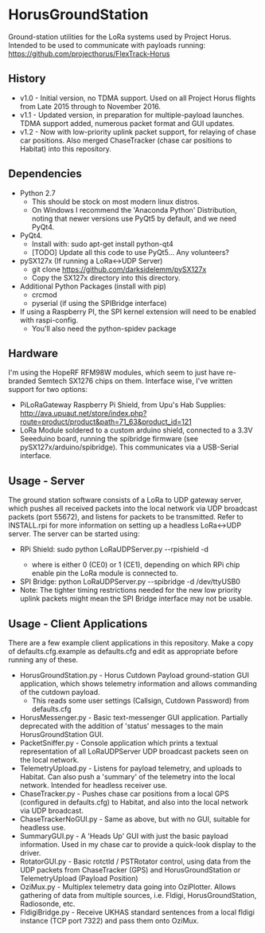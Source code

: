 # HorusGroundStation
Ground-station utilities for the LoRa systems used by Project Horus.
Intended to be used to communicate with payloads running: https://github.com/projecthorus/FlexTrack-Horus


## History
* v1.0 - Initial version, no TDMA support. Used on all Project Horus flights from Late 2015 through to November 2016.
* v1.1 - Updated version, in preparation for multiple-payload launches. TDMA support added, numerous packet format and GUI updates.
* v1.2 - Now with low-priority uplink packet support, for relaying of chase car positions. Also merged ChaseTracker (chase car positions to Habitat) into this repository.

## Dependencies
* Python 2.7
  * This should be stock on most modern linux distros.
  * On Windows I recommend the 'Anaconda Python' Distribution, noting that newer versions use PyQt5 by default, and we need PyQt4.
* PyQt4. 
  * Install with: sudo apt-get install python-qt4
  * [TODO] Update all this code to use PyQt5... Any volunteers?
* pySX127x (If running a LoRa<->UDP Server)
  * git clone https://github.com/darksidelemm/pySX127x
  * Copy the SX127x directory into this directory. 
* Additional Python Packages (install with pip)
  * crcmod
  * pyserial (if using the SPIBridge interface)
* If using a Raspberry PI, the SPI kernel extension will need to be enabled with raspi-config.
  * You'll also need the python-spidev package

## Hardware
I'm using the HopeRF RFM98W modules, which seem to just have re-branded Semtech SX1276 chips on them. Interface wise, I've written support for two options:
* PiLoRaGateway Raspberry Pi Shield, from Upu's Hab Supplies: http://ava.upuaut.net/store/index.php?route=product/product&path=71_63&product_id=121 
* LoRa Module soldered to a custom arduino shield, connected to a 3.3V Seeeduino board, running the spibridge firmware (see pySX127x/arduino/spibridge). This communicates via a USB-Serial interface.

## Usage - Server
The ground station software consists of a LoRa to UDP gateway server, which pushes all received packets into the local network via UDP broadcast packets (port 55672), and listens for packets to be transmitted.
Refer to INSTALL.rpi for more information on setting up a headless LoRa<->UDP server.
The server can be started using:
* RPi Shield: sudo python LoRaUDPServer.py --rpishield -d <Device Number>
  * where <Device Number> is either 0 (CE0) or 1 (CE1), depending on which RPi chip enable pin the LoRa module is connected to.
* SPI Bridge: python LoRaUDPServer.py --spibridge -d /dev/ttyUSB0
 * Note: The tighter timing restrictions needed for the new low priority uplink packets might mean the SPI Bridge interface may not be usable.

## Usage - Client Applications
There are a few example client applications in this repository. Make a copy of defaults.cfg.example as defaults.cfg and edit as appropriate before running any of these.

* HorusGroundStation.py - Horus Cutdown Payload ground-station GUI application, which shows telemetry information and allows commanding of the cutdown payload.
  * This reads some user settings (Callsign, Cutdown Password) from defaults.cfg
* HorusMessenger.py - Basic text-messenger GUI application. Partially deprecated with the addition of 'status' messages to the main HorusGroundStation GUI.
* PacketSniffer.py - Console application which prints a textual representation of all LoRaUDPServer UDP broadcast packets seen on the local network.
* TelemetryUpload.py - Listens for payload telemetry, and uploads to Habitat. Can also push a 'summary' of the telemetry into the local network. Intended for headless receiver use.
* ChaseTracker.py - Pushes chase car positions from a local GPS (configured in defaults.cfg) to Habitat, and also into the local network via UDP broadcast.
* ChaseTrackerNoGUI.py - Same as above, but with no GUI, suitable for headless use.
* SummaryGUI.py - A 'Heads Up' GUI with just the basic payload information. Used in my chase car to provide a quick-look display to the driver.
* RotatorGUI.py - Basic rotctld / PSTRotator control, using data from the UDP packets from ChaseTracker (GPS) and HorusGroundStation or TelemetryUpload (Payload Position)
* OziMux.py - Multiplex telemetry data going into OziPlotter. Allows gathering of data from multiple sources, i.e. Fldigi, HorusGroundStation, Radiosonde, etc.
* FldigiBridge.py - Receive UKHAS standard sentences from a local fldigi instance (TCP port 7322) and pass them onto OziMux. 



